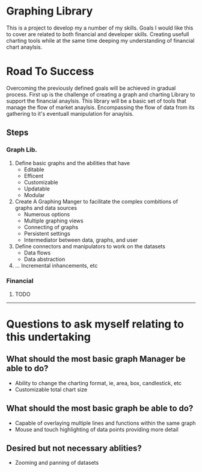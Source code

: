 # Graphing Library

This is a project to develop my a number of my skills. Goals I would like this to cover are related to both financial and developer skills. Creating usefull charting tools while at the same time deeping my understanding of financial chart anaylsis.

# Road To Success
 Overcoming the previously defined goals will be achieved in gradual process. First up is the challenge of creating a graph and charting Library to support the financial anaylsis. This library will be a basic set of tools that manage the flow of market anaylsis. Encompassing the flow of data from its gathering to it's eventuall manipulation for anaylsis.

## Steps

### Graph Lib.
1. Define basic graphs and the abilities that have
    * Editable 
    * Efficent
    * Customizable
    * Updatable
    * Modular
2. Create A Graphing Manger to facilitate the complex combitions of graphs and data sources
    * Numerous options
    * Multiple graphing views
    * Connecting of graphs
    * Persistent settings
    * Intermediator between data, graphs, and user
3. Define connectors and manipulators to work on the datasets
    * Data flows
    * Data abstraction
4. ... Incremental inhancements, etc

### Financial 
1. TODO


---
# Questions to ask myself relating to this undertaking

## What should the most basic graph Manager be able to do?

* Ability to change the charting format, ie, area, box, candlestick, etc
* Customizable total chart size


## What should the most basic graph be able to do?

* Capable of overlaying multiple lines and functions within the same graph
* Mouse and touch highlighting of data points providing more detail

## Desired but not necessary ablities?

* Zooming and panning of datasets

